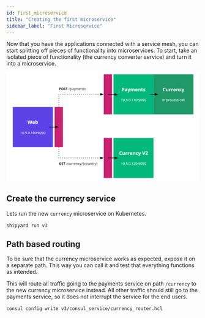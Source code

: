 ```yaml
---
id: first_microservice
title: "Creating the first microservice"
sidebar_label: "First Microservice"
---
```

Now that you have the applications connected with a service mesh, you can start splitting off pieces of functionality into microservices.
To start, take an isolated piece of functionality (the currency converter service) and turn it into a microservice.

![Currency microservice](assets/first_microservice.png?raw=true)

## Create the currency service

Lets run the new `currency` microservice on Kubernetes.

```
shipyard run v3
```

## Path based routing

To be sure that the currency microservice works as expected, expose it on a separate path. This way you can call it and test that everything functions as intended.

This will route all traffic going to the payments service on path `/currency` to the new currency microservice instead.
All other traffic should still go to the payments service, so it does not interrupt the service for the end users.

```
consul config write v3/consul_service/currency_router.hcl
```